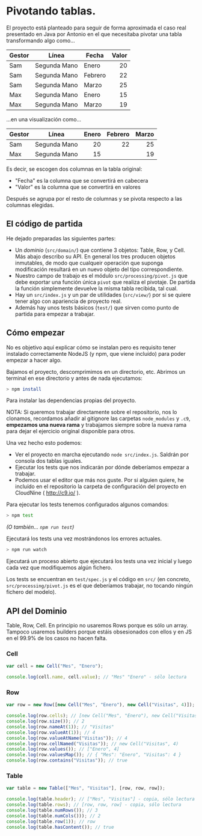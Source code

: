 # Pivotando tablas.

El proyecto está planteado para seguir de forma aproximada el caso real presentado
en Java por Antonio en el que necesitaba pivotar una tabla transformando algo como...

| Gestor |     Línea    | Fecha   | Valor |
|--------|:------------:|---------|------:|
| Sam    | Segunda Mano | Enero   | 20    |
| Sam    | Segunda Mano | Febrero | 22    |
| Sam    | Segunda Mano | Marzo   | 25    |
| Max    | Segunda Mano | Enero   | 15    |
| Max    | Segunda Mano | Marzo   | 19    |

...en una visualización como...

| Gestor |     Línea    | Enero | Febrero | Marzo |
|--------|:------------:|------:|--------:|------:|
| Sam    | Segunda Mano | 20    | 22      | 25    |
| Max    | Segunda Mano | 15    |         | 19    |

Es decir, se escogen dos columnas en la tabla original:

 - "Fecha" es la columna que se convertirá en cabecera
 - "Valor" es la columna que se convertirá en valores

Después se agrupa por el resto de columnas y se pivota respecto a las columnas elegidas.

## El código de partida

He dejado preparadas las siguientes partes:

 - Un _dominio_ (`src/domain/`) que contiene 3 objetos: Table, Row, y Cell. Más abajo describo su API. En general los tres producen objetos inmutables, de modo que cualqueir operación que suponga modificación resultará en un nuevo objeto del tipo correspondiente.
 - Nuestro campo de trabajo es el módulo `src/processing/pivot.js` que debe exportar una función única `pivot` que realiza el pivotaje. De partida la función simplemente devuelve la misma tabla recibida, tal cual.
 - Hay un `src/index.js` y un par de utilidades (`src/view/`) por si se quiere tener algo con apariencia de proyecto real.
 - Además hay unos tests básicos (`test/`) que sirven como punto de partida para empezar a trabajar.

## Cómo empezar

No es objetivo aquí explicar cómo se instalan pero es requisito tener instalado correctamente NodeJS (y npm, que viene incluído) para poder empezar a hacer algo.

Bajamos el proyecto, descomprimimos en un directorio, etc. Abrimos un terminal en ese directorio y antes de nada ejecutamos:

```bash
> npm install
```

Para instalar las dependencias propias del proyecto.


NOTA: Si queremos trabajar directamente sobre el repositorio, nos lo clonamos, recordamos añadir al
gitignore las carpetas `node_modules` y `.c9`, **empezamos una nueva rama** y trabajamos siempre sobre
la nueva rama para dejar el ejercicio original disponible para otros.

Una vez hecho esto podemos:

 - Ver el proyecto en marcha ejecutando `node src/index.js`. Saldrán por consola dos tablas iguales.
 - Ejecutar los tests que nos indicarán por dónde deberíamos empezar a trabajar.
 - Podemos usar el editor que más nos guste. Por si alguien quiere, he incluído en el repositorio la carpeta de configuración del proyecto en CloudNine ( http://c9.io/ ).

Para ejecutar los tests tenemos configurados algunos comandos:

```bash
> npm test
```

_(O también... `npm run test`)_


Ejecutará los tests una vez mostrándonos los errores actuales.

```bash
> npm run watch
```

Ejecutará un proceso abierto que ejecutará los tests una vez inicial y luego cada vez que modifiquemos algún fichero.

Los tests se encuentran en `test/spec.js` y el código en `src/` (en concreto, `src/processing/pivot.js` es el que deberíamos trabajar, no tocando ningún fichero del modelo).

## API del Dominio

Table, Row, Cell. En principio no usaremos Rows porque es sólo un array.
Tampoco usaremos builders porque estáis obsesionados con ellos y en JS en el 99.9% de los casos no hacen falta.

### Cell

```javascript
var cell = new Cell("Mes", "Enero");

console.log(cell.name, cell.value); // "Mes" "Enero" - sólo lectura
```

### Row

```javascript
var row = new Row([new Cell("Mes", "Enero"), new Cell("Visitas", 4)]);

console.log(row.cells); // [new Cell("Mes", "Enero"), new Cell("Visitas", 4)] - copia, sólo lectura
console.log(row.size()); // 2
console.log(row.nameAt(1)); // "Visitas"
console.log(row.valueAt(1)); // 4
console.log(row.valueAtName("Visitas")); // 4
console.log(row.cellNamed("Visitas")); // new Cell("Visitas", 4)
console.log(row.values()); // ["Enero", 4]
console.log(row.valuesMap()); // { "Mes": "Enero", "Visitas": 4 }
console.log(row.contains("Visitas")); // true
```

### Table

```javascript
var table = new Table(["Mes", "Visitas"], [row, row, row]);

console.log(table.header); // ["Mes", "Visitas"] - copia, sólo lectura
console.log(table.rows); // [row, row, row] - copia, sólo lectura
console.log(table.numRows()); // 3
console.log(table.numCols())); // 2
console.log(table.row(1)); // row
console.log(table.hasContent()); // true
```

